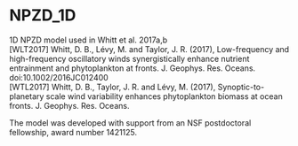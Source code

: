 # NPZD_1D
1D NPZD model used in Whitt et al. 2017a,b
<br>
[WLT2017] Whitt, D. B., Lévy, M. and Taylor, J. R. (2017), Low-frequency and high-frequency oscillatory winds synergistically enhance nutrient entrainment and phytoplankton at fronts. J. Geophys. Res. Oceans. doi:10.1002/2016JC012400
<br>
[WTL2017] Whitt, D. B., Taylor, J. R. and Lévy, M. (2017), Synoptic-to-planetary scale wind variability enhances phytoplankton biomass at ocean fronts. J. Geophys. Res. Oceans.
<br>

The model was developed with support from an NSF postdoctoral fellowship, award number 1421125.
